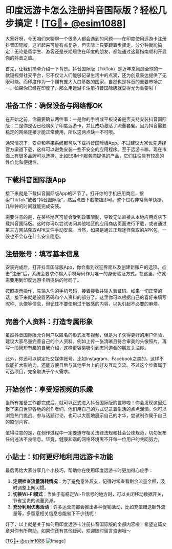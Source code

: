 # 印度远游卡怎么注册抖音国际版？轻松几步搞定！[[TG💪+ @esim1088](https://t.me/s/esim1088)]

大家好呀，今天咱们来聊聊一个很多人都会遇到的问题——在印度使用远游卡注册抖音国际版。这听起来可能有点复杂，但实际上只要跟着步骤走，分分钟就能搞定！无论是留学生、游客还是长期居住在印度的朋友，都能通过这篇指南顺利开启你的抖音之旅。

首先，让我们简单介绍一下背景。抖音国际版（TikTok）是近年来风靡全球的一款短视频社交平台，它不仅让人们能够记录生活中的点滴，还为创意表达提供了无限可能。而印度作为一个拥有庞大人口基数的国家，自然也是抖音的重要市场之一。如果你已经在印度了，那么用远游卡注册抖音国际版就显得尤为重要啦！

## 准备工作：确保设备与网络都OK

在开始之前，你需要确认两件事：一是你的手机或平板设备是否支持安装抖音国际版；二是你是否已经购买了印度远游卡，并且成功激活了流量套餐。因为抖音需要稳定的网络连接才能正常使用，所以这两点缺一不可哦。

通常情况下，安卓和苹果系统都可以下载抖音国际版App。不过建议大家优先选择官方渠道下载，这样可以避免安装一些不安全的应用程序。至于远游卡嘛，现在市面上有很多品牌可以选择，比如ESIM卡服务商提供的产品，它们往往具有较高的性价比和便捷性。

## 下载抖音国际版App

接下来就是下载抖音国际版App的环节了。打开你的手机应用商店，搜索“TikTok”或者“抖音国际版”，然后点击下载按钮即可。整个过程非常简单快捷，几秒钟的时间就能完成安装。

需要注意的是，在某些地区可能会受到政策限制，导致无法直接从本地应用商店下载抖音国际版。这时你可以尝试访问其他地区的应用商店页面进行下载，或者通过第三方网站获取APK文件手动安装。当然，如果是通过正规途径获取的APK包，一般也不会存在什么安全隐患。

## 注册账号：填写基本信息

安装完成后，打开抖音国际版App，你会看到欢迎界面以及创建新账户的选项。点击“注册”后，系统会要求你输入手机号码作为唯一的身份验证方式。在这里，你就需要用到印度远游卡所提供的号码了。

按照提示操作，先输入你的手机号码，接着接收并输入验证码。如果一切正常的话，接下来就是设置密码和个人资料的部分了。这里你可以根据自己的喜好来填写昵称、头像等信息，但记住不要使用过于敏感的内容，以免引起不必要的麻烦。

## 完善个人资料：打造专属形象

虽然抖音国际版允许用户以匿名的形式发布视频，但是为了获得更好的用户体验，建议大家尽量完善自己的个人资料。例如上传一张清晰且符合审美的头像照片，再写一段简短有趣的自我介绍，这样更容易吸引到志同道合的朋友关注你。

此外，你还可以绑定社交媒体账号，比如Instagram、Facebook之类的，这样不仅能扩大影响力，还能方便日后与其他平台上的好友互动交流。不过这个步骤属于可选项目，完全取决于个人需求。

## 开始创作：享受短视频的乐趣

当所有准备工作都完成后，就可以正式进入抖音国际版的世界啦！你会发现这里汇聚了来自世界各地的创作者们，他们用自己的方式记录着生活的点点滴滴。你可以浏览热门挑战、参与话题讨论，也可以大胆地展示自己的才华，尝试制作属于自己的原创内容。

值得注意的是，在创作过程中一定要遵守相关法律法规和社会公德规范，切勿发布任何违法不良信息。毕竟，健康和谐的网络环境离不开每一位用户的共同努力。

## 小贴士：如何更好地利用远游卡功能

最后再给大家分享几个小技巧，帮助你在使用印度远游卡时更加得心应手：

1. **定期检查流量消耗情况**：为了避免意外超支，记得时常查看剩余流量余额，及时调整上网习惯。
2. **切换Wi-Fi模式**：当处于有稳定Wi-Fi信号的地方时，可以关闭移动数据开关，节省宝贵的流量资源。
3. **充分利用优惠活动**：许多运营商都会推出各种促销活动，比如充值赠送额外流量等，多留意相关信息总能省下不少钱呢！

好了，以上就是关于如何用印度远游卡注册抖音国际版的全部内容啦！希望这篇文章对你有所帮助。如果你还有其他疑问，欢迎随时留言咨询哦～

[[TG💪+ @esim1088](https://t.me/s/esim1088) ![Image](https://i.postimg.cc/4NQfJmqS/Snipaste-2025-05-13-00-14-12.png)]